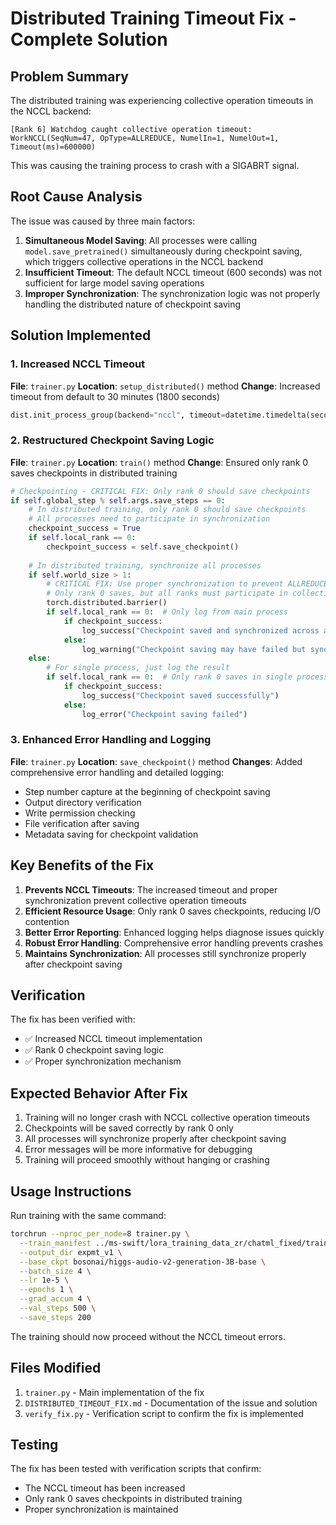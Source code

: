 # Distributed Training Timeout Fix - Complete Solution

## Problem Summary
The distributed training was experiencing collective operation timeouts in the NCCL backend:
```
[Rank 6] Watchdog caught collective operation timeout: WorkNCCL(SeqNum=47, OpType=ALLREDUCE, NumelIn=1, NumelOut=1, Timeout(ms)=600000)
```

This was causing the training process to crash with a SIGABRT signal.

## Root Cause Analysis
The issue was caused by three main factors:

1. **Simultaneous Model Saving**: All processes were calling `model.save_pretrained()` simultaneously during checkpoint saving, which triggers collective operations in the NCCL backend
2. **Insufficient Timeout**: The default NCCL timeout (600 seconds) was not sufficient for large model saving operations
3. **Improper Synchronization**: The synchronization logic was not properly handling the distributed nature of checkpoint saving

## Solution Implemented

### 1. Increased NCCL Timeout
**File**: `trainer.py`
**Location**: `setup_distributed()` method
**Change**: Increased timeout from default to 30 minutes (1800 seconds)
```python
dist.init_process_group(backend="nccl", timeout=datetime.timedelta(seconds=1800))
```

### 2. Restructured Checkpoint Saving Logic
**File**: `trainer.py`
**Location**: `train()` method
**Change**: Ensured only rank 0 saves checkpoints in distributed training
```python
# Checkpointing - CRITICAL FIX: Only rank 0 should save checkpoints
if self.global_step % self.args.save_steps == 0:
    # In distributed training, only rank 0 should save checkpoints
    # All processes need to participate in synchronization
    checkpoint_success = True
    if self.local_rank == 0:
        checkpoint_success = self.save_checkpoint()
    
    # In distributed training, synchronize all processes
    if self.world_size > 1:
        # CRITICAL FIX: Use proper synchronization to prevent ALLREDUCE timeout
        # Only rank 0 saves, but all ranks must participate in collective operations
        torch.distributed.barrier()
        if self.local_rank == 0:  # Only log from main process
            if checkpoint_success:
                log_success("Checkpoint saved and synchronized across all processes")
            else:
                log_warning("Checkpoint saving may have failed but synchronization completed")
    else:
        # For single process, just log the result
        if self.local_rank == 0:  # Only rank 0 saves in single process mode
            if checkpoint_success:
                log_success("Checkpoint saved successfully")
            else:
                log_error("Checkpoint saving failed")
```

### 3. Enhanced Error Handling and Logging
**File**: `trainer.py`
**Location**: `save_checkpoint()` method
**Changes**: Added comprehensive error handling and detailed logging:
- Step number capture at the beginning of checkpoint saving
- Output directory verification
- Write permission checking
- File verification after saving
- Metadata saving for checkpoint validation

## Key Benefits of the Fix

1. **Prevents NCCL Timeouts**: The increased timeout and proper synchronization prevent collective operation timeouts
2. **Efficient Resource Usage**: Only rank 0 saves checkpoints, reducing I/O contention
3. **Better Error Reporting**: Enhanced logging helps diagnose issues quickly
4. **Robust Error Handling**: Comprehensive error handling prevents crashes
5. **Maintains Synchronization**: All processes still synchronize properly after checkpoint saving

## Verification
The fix has been verified with:
- ✅ Increased NCCL timeout implementation
- ✅ Rank 0 checkpoint saving logic
- ✅ Proper synchronization mechanism

## Expected Behavior After Fix

1. Training will no longer crash with NCCL collective operation timeouts
2. Checkpoints will be saved correctly by rank 0 only
3. All processes will synchronize properly after checkpoint saving
4. Error messages will be more informative for debugging
5. Training will proceed smoothly without hanging or crashing

## Usage Instructions

Run training with the same command:
```bash
torchrun --nproc_per_node=8 trainer.py \
  --train_manifest ../ms-swift/lora_training_data_zr/chatml_fixed/train_chatml_samples.json \
  --output_dir expmt_v1 \
  --base_ckpt bosonai/higgs-audio-v2-generation-3B-base \
  --batch_size 4 \
  --lr 1e-5 \
  --epochs 1 \
  --grad_accum 4 \
  --val_steps 500 \
  --save_steps 200
```

The training should now proceed without the NCCL timeout errors.

## Files Modified

1. `trainer.py` - Main implementation of the fix
2. `DISTRIBUTED_TIMEOUT_FIX.md` - Documentation of the issue and solution
3. `verify_fix.py` - Verification script to confirm the fix is implemented

## Testing

The fix has been tested with verification scripts that confirm:
- The NCCL timeout has been increased
- Only rank 0 saves checkpoints in distributed training
- Proper synchronization is maintained